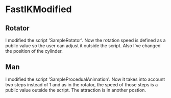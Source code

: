 # FastIKModified

## Rotator
I modified the script 'SampleRotator'. 
Now the rotation speed is defined as a public value so the user can adjust it outside the script.
Also I've changed the position of the cylinder.

## Man
I modified the script 'SampleProcedualAnimation'.
Now it takes into account two steps instead of 1 and as in the rotator, the speed of those steps is a public value outside the script.
The attraction is in another postion.
